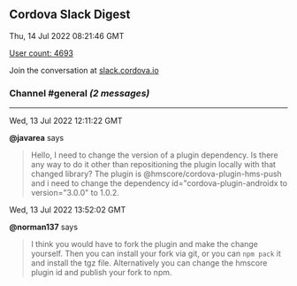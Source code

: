 ## Cordova Slack Digest
Thu, 14 Jul 2022 08:21:46 GMT

[User count: 4693](https://cordova.slack.com/)


Join the conversation at [slack.cordova.io](http://slack.cordova.io/)

### __Channel #general__ _(2 messages)_
---

Wed, 13 Jul 2022 12:11:22 GMT

__@javarea__ says 
> Hello, I need to change the version of a plugin dependency. Is there any way to do it other than repositioning the plugin locally with that changed library?
> The plugin is @hmscore/cordova-plugin-hms-push and i need to change the dependency id="cordova-plugin-androidx to version="3.0.0" to 1.0.2.
> 

Wed, 13 Jul 2022 13:52:02 GMT

__@norman137__ says 
> I think you would have to fork the plugin and make the change yourself. Then you can install your fork via git, or you can `npm pack` it and install the tgz file. Alternatively you can change the hmscore plugin id and publish your fork to npm.
> 
